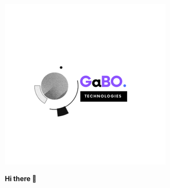 <a href="#"><img width="100%" height="60%" src="https://github.com/Gabriel8154/Gabriel8154/blob/main/GaBO..png" height="175px"/></a>
## Hi there 👋

<!--
**Gabriel8154/Gabriel8154** is a ✨ _special_ ✨ repository because its `README.md` (this file) appears on your GitHub profile.

Here are some ideas to get you started:

- 🔭 I’m currently working on ...
- 🌱 I’m currently learning ...
- 👯 I’m looking to collaborate on ...
- 🤔 I’m looking for help with ...
- 💬 Ask me about ...
- 📫 How to reach me: ...
- 😄 Pronouns: ...
- ⚡ Fun fact: ...
-->
